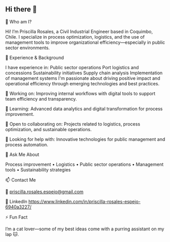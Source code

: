 ## Hi there 👋
👋 Who am I?

Hi! I’m Priscilla Rosales, a Civil Industrial Engineer based in Coquimbo, Chile.
I specialize in process optimization, logistics, and the use of management tools to improve organizational efficiency—especially in public sector environments.

💼 Experience & Background

I have experience in:
Public sector operations
Port logistics and concessions
Sustainability initiatives
Supply chain analysis
Implementation of management systems
I'm passionate about driving positive impact and operational efficiency through emerging technologies and best practices.

🔭 Working on:
Improving internal workflows with digital tools to support team efficiency and transparency.

🌱 Learning:
Advanced data analytics and digital transformation for process improvement.

👯 Open to collaborating on:
Projects related to logistics, process optimization, and sustainable operations.

🤔 Looking for help with:
Innovative technologies for public management and process automation.

💬 Ask Me About

Process improvement • Logistics • Public sector operations • Management tools • Sustainability strategies

📫 Contact Me

📧 priscilla.rosales.espejo@gmail.com

🔗 LinkedIn
https://www.linkedin.com/in/priscilla-rosales-espejo-6940a3227/

⚡ Fun Fact

I’m a cat lover—some of my best ideas come with a purring assistant on my lap 🐱.
<!--
**priscillarosales/PriscillaRosales** is a ✨ _special_ ✨ repository because its `README.md` (this file) appears on your GitHub profile.

Here are some ideas to get you started:

- 🔭 I’m currently working on ...
- 🌱 I’m currently learning ...
- 👯 I’m looking to collaborate on ...
- 🤔 I’m looking for help with ...
- 💬 Ask me about ...
- 📫 How to reach me: ...
- 😄 Pronouns: ...
- ⚡ Fun fact: ...
-->
